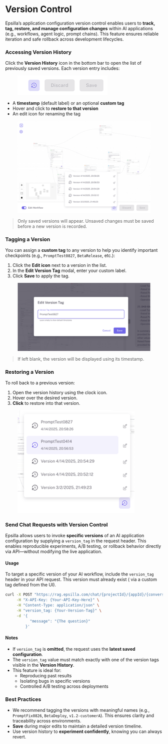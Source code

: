 # Version Control

Epsilla’s application configuration version control enables users to **track, tag, restore, and manage configuration changes** within AI applications (e.g., workflows, agent logic, prompt chains). This feature ensures reliable iteration and safe rollback across development lifecycles.

### Accessing Version History

Click the **Version History** icon in the bottom bar to open the list of previously saved versions. Each version entry includes:

<figure><img src="../.gitbook/assets/Screenshot 2025-08-27 at 11.46.38 AM.png" alt="" width="288"><figcaption></figcaption></figure>

* A **timestamp** (default label) or an optional **custom tag**
* Hover and click to **restore to that version**
* An edit icon for renaming the tag

<figure><img src="../.gitbook/assets/Screenshot 2025-08-27 at 11.46.43 AM.png" alt=""><figcaption></figcaption></figure>

> Only saved versions will appear. Unsaved changes must be saved before a new version is recorded.

### Tagging a Version

You can assign a **custom tag** to any version to help you identify important checkpoints (e.g., `PromptTest0827`, `BetaRelease`, etc.):

1. Click the **Edit icon** next to a version in the list.
2. In the **Edit Version Tag** modal, enter your custom label.
3. Click **Save** to apply the tag.

<figure><img src="../.gitbook/assets/Screenshot 2025-08-27 at 11.47.40 AM.png" alt=""><figcaption></figcaption></figure>

> If left blank, the version will be displayed using its timestamp.

### Restoring a Version

To roll back to a previous version:

1. Open the version history using the clock icon.
2. Hover over the desired version.
3. **Click** to restore into that version.

<figure><img src="../.gitbook/assets/Screenshot 2025-08-27 at 11.53.51 AM.png" alt=""><figcaption></figcaption></figure>

### Send Chat Requests with Version Control

Epsilla allows users to invoke **specific versions** of an AI application configuration by supplying a `version_tag` in the request header. This enables reproducible experiments, A/B testing, or rollback behavior directly via API—without modifying the live application.

#### Usage

To target a specific version of your AI workflow, include the `version_tag` header in your API request. This version must already exist ( via a custom tag defined from the UI).

```bash
curl -X POST "https://rag.epsilla.com/chat/{projectId}/{appId}/{conversation-UUID}" \
     -H "X-API-Key: {Your-API-Key-Here}" \
     -H "Content-Type: application/json" \
     -H "version_tag: {Your-Version-Tag}" \
     -d '{
           "message": "{The question}"
         }'
```

#### Notes

* If `version_tag` is **omitted**, the request uses the **latest saved configuration**.
* The `version_tag` value must match exactly with one of the version tags visible in the **Version History**.
* This feature is ideal for:
  * Reproducing past results
  * Isolating bugs in specific versions
  * Controlled A/B testing across deployments

### Best Practices

* We recommend tagging the versions with meaningful names (e.g., `PromptFix0826`, `BetaDeploy`, `v1.2-customerA`). This ensures clarity and traceability across environments.
* **Save** during major edits to maintain a detailed version timeline.
* Use version history to **experiment confidently**, knowing you can always revert.



